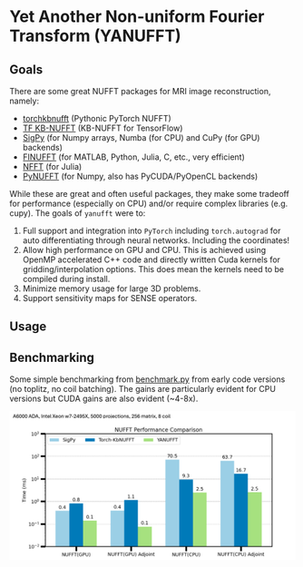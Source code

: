 # Yet Another Non-uniform Fourier Transform (YANUFFT)




## Goals 
There are some great NUFFT packages for MRI image reconstruction, namely:

* [torchkbnufft](https://github.com/mmuckley/torchkbnufft) (Pythonic PyTorch NUFFT)
* [TF KB-NUFFT](https://github.com/zaccharieramzi/tfkbnufft) (KB-NUFFT for TensorFlow)
* [SigPy](https://github.com/mikgroup/sigpy) (for Numpy arrays, Numba (for CPU) and CuPy (for GPU) backends)
* [FINUFFT](https://github.com/flatironinstitute/finufft) (for MATLAB, Python, Julia, C, etc., very efficient)
* [NFFT](https://github.com/NFFT/nfft) (for Julia)
* [PyNUFFT](https://github.com/jyhmiinlin/pynufft) (for Numpy, also has PyCUDA/PyOpenCL backends)

While these are great and often useful packages, they make some tradeoff for performance (especially on CPU) and/or require complex libraries (e.g. cupy). The goals of `yanufft` were to:

1. Full support and integration into `PyTorch` including `torch.autograd` for auto differentiating through neural networks. Including the coordinates!  
1. Allow high performance on GPU and CPU. This is achieved using OpenMP accelerated C++ code and directly written Cuda kernels for gridding/interpolation options. This does mean the kernels need to be compiled during install.
1. Minimize memory usage for large 3D problems.
1. Support sensitivity maps for SENSE operators.  

## Usage





## Benchmarking

Some simple benchmarking from [benchmark.py](benchmark.py) from early code versions (no toplitz, no coil batching). The gains are particularly evident for CPU versions but CUDA gains are also evident (~4-8x). 

![Benchmark Results](images/BENCHMARK.png)